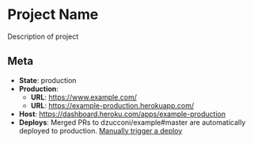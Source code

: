 # Project Name

Description of project

## Meta
* **State**: production
* **Production**:
  * **URL**: https://www.example.com/
  * **URL**: https://example-production.herokuapp.com/
* **Host**: https://dashboard.heroku.com/apps/example-production
* **Deploys**: Merged PRs to dzucconi/example#master are automatically deployed to production. [Manually trigger a deploy](https://dashboard.heroku.com/apps/example/deploy)
